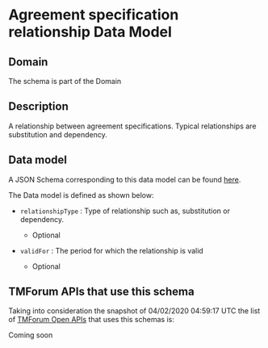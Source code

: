 # Agreement specification relationship Data Model

## Domain

The  schema is part of the  Domain

## Description

A relationship between agreement specifications. Typical relationships are substitution and dependency.

## Data model

A JSON Schema corresponding to this data model can be found
[here](https://github.com/tmforum-rand/schemas/blob/candidates/EngagedParty/AgreementSpecificationRelationship.schema.json).

The Data model is defined as shown below:

- `relationshipType` : Type of relationship such as, substitution or dependency.

  - Optional


- `validFor` : The period for which the relationship is valid

  - Optional






## TMForum APIs that use this schema

Taking into consideration the snapshot of 04/02/2020 04:59:17 UTC the list of [TMForum Open APIs](https://www.tmforum.org/open-apis/) that uses this schemas is:

Coming soon